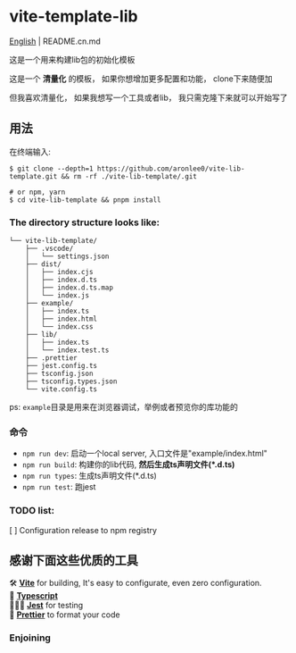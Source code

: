 # vite-template-lib

[English](README.md) | README.cn.md

这是一个用来构建lib包的初始化模板

这是一个 **清量化** 的模板， 如果你想增加更多配置和功能， clone下来随便加

但我喜欢清量化， 如果我想写一个工具或者lib， 我只需克隆下来就可以开始写了

## 用法

在终端输入:

```shell
$ git clone --depth=1 https://github.com/aronlee0/vite-lib-template.git && rm -rf ./vite-lib-template/.git

# or npm, yarn
$ cd vite-lib-template && pnpm install
```

### The directory structure looks like:

```shell
└── vite-lib-template/
    ├── .vscode/
    │   └── settings.json
    ├── dist/
    │   ├── index.cjs
    │   ├── index.d.ts
    │   ├── index.d.ts.map
    │   └── index.js
    ├── example/
    │   ├── index.ts
    │   ├── index.html
    │   └── index.css
    ├── lib/
    │   ├── index.ts
    │   └── index.test.ts
    ├── .prettier
    ├── jest.config.ts
    ├── tsconfig.json
    ├── tsconfig.types.json
    └── vite.config.ts
```

ps: `example`目录是用来在浏览器调试，举例或者预览你的库功能的

### 命令

- `npm run dev`: 启动一个local server, 入口文件是"example/index.html"
- `npm run build`: 构建你的lib代码, **然后生成ts声明文件(\*.d.ts)**
- `npm run types`: 生成ts声明文件(\*.d.ts)
- `npm run test`: 跑jest

### TODO list:

[ ] Configuration release to npm registry

## 感谢下面这些优质的工具

🛠 [**Vite**](https://vite.dev/) for building, It's easy to configurate, even zero configuration.  
🎸 [**Typescript**](https://www.typescriptlang.org/)  
👩🏼‍🚒 [**Jest**](https://jestjs.io/) for testing  
💅 [**Prettier**](https://prettier.io/) to format your code

### Enjoining
